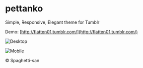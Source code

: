 # pettanko
Simple, Responsive, Elegant theme for Tumblr


Demo: [http://flatten01.tumblr.com/](http://flatten01.tumblr.com/)

![Desktop](http://spaghetti.ga/assets/image/1.jpg)

![Mobile](http://spaghetti.ga/assets/image/2.png)










&copy; Spaghetti-san

